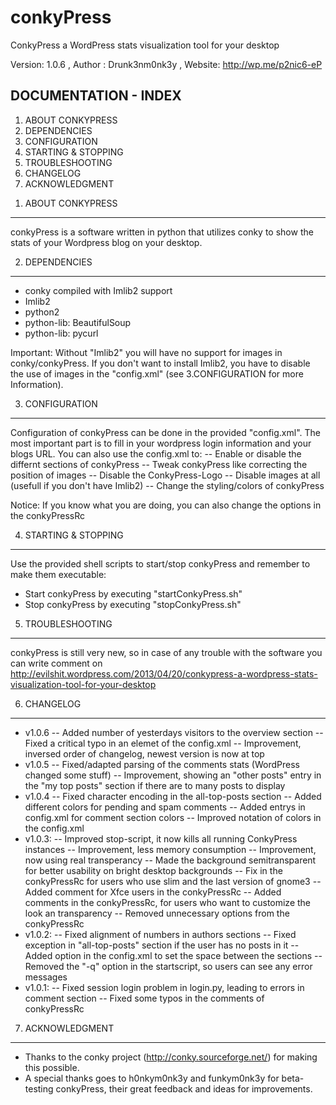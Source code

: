 conkyPress
==========
ConkyPress a WordPress stats visualization tool for your desktop

Version: 1.0.6 , 
Author : Drunk3nm0nk3y , 
Website: http://wp.me/p2nic6-eP

DOCUMENTATION - INDEX
---------------------
1) ABOUT CONKYPRESS
2) DEPENDENCIES
3) CONFIGURATION
4) STARTING & STOPPING
5) TROUBLESHOOTING
6) CHANGELOG
7) ACKNOWLEDGMENT

1. ABOUT CONKYPRESS
---------------------
conkyPress is a software written in python that utilizes conky 
to show the stats of your Wordpress blog on your desktop.

2. DEPENDENCIES
---------------------
- conky compiled with Imlib2 support
- Imlib2
- python2
- python-lib: BeautifulSoup
- python-lib: pycurl

Important: Without "Imlib2" you will have no support for 
images in conky/conkyPress. If you don't want to install Imlib2,
you have to disable the use of images in the "config.xml"
(see 3.CONFIGURATION for more Information).

3. CONFIGURATION
---------------------
Configuration of conkyPress can be done in the provided "config.xml".
The most important part is to fill in your wordpress login information 
and your blogs URL. You can also use the config.xml to: 
-- Enable or disable the differnt sections of conkyPress
-- Tweak conkyPress like correcting the position of images
-- Disable the ConkyPress-Logo
-- Disable images at all (usefull if you don't have Imlib2)
-- Change the styling/colors of conkyPress

Notice: If you know what you are doing, you can also change the 
options in the conkyPressRc

4. STARTING & STOPPING
---------------------
Use the provided shell scripts to start/stop conkyPress 
and remember to make them executable: 
- Start conkyPress by executing "startConkyPress.sh" 
- Stop conkyPress by executing "stopConkyPress.sh"

5. TROUBLESHOOTING
---------------------
conkyPress is still very new, so in case of any trouble with the software 
you can write comment on 
http://evilshit.wordpress.com/2013/04/20/conkypress-a-wordpress-stats-visualization-tool-for-your-desktop

6. CHANGELOG
---------------------
* v1.0.6
-- Added number of yesterdays visitors to the overview section
-- Fixed a critical typo in an elemet of the config.xml
-- Improvement, inversed order of changelog, newest version is now at top
* v1.0.5
-- Fixed/adapted parsing of the comments stats (WordPress changed some stuff)
-- Improvement, showing an "other posts" entry in the "my top posts" section if there are to many posts to display
* v1.0.4
-- Fixed character encoding in the all-top-posts section
-- Added different colors for pending and spam comments
-- Added entrys in config.xml for comment section colors
-- Improved notation of colors in the config.xml
* v1.0.3:
-- Improved stop-script, it now kills all running ConkyPress instances
-- Improvement, less memory consumption
-- Improvement, now using real transperancy
-- Made the background semitransparent for better usability on bright desktop backgrounds
-- Fix in the conkyPressRc for users who use slim and the last version of gnome3
-- Added comment for Xfce users in the conkyPressRc
-- Added comments in the conkyPressRc, for users who want to customize the look an transparency
-- Removed unnecessary options from the conkyPressRc
* v1.0.2: 
-- Fixed alignment of numbers in authors sections
-- Fixed exception in "all-top-posts" section if the user has no posts in it
-- Added option in the config.xml to set the space between the sections 
-- Removed the "-q" option in the startscript, so users can see any error messages
* v1.0.1: 
-- Fixed session login problem in login.py, leading to errors in comment section
-- Fixed some typos in the comments of conkyPressRc

7. ACKNOWLEDGMENT
---------------------
- Thanks to the conky project (http://conky.sourceforge.net/) 
for making this possible.
- A special thanks goes to h0nkym0nk3y and funkym0nk3y 
for beta-testing conkyPress, their great feedback and ideas for improvements.

